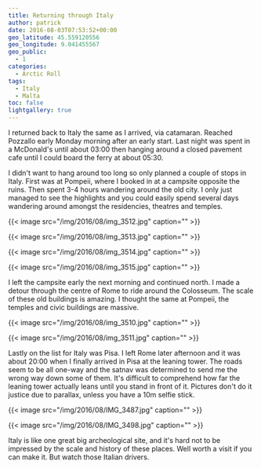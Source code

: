 ```yaml
---
title: Returning through Italy
author: patrick
date: 2016-08-03T07:53:52+00:00
geo_latitude: 45.559120556
geo_longitude: 9.041455567
geo_public:
  - 1
categories:
  - Arctic Roll
tags:
  - Italy
  - Malta
toc: false
lightgallery: true
---
```

I returned back to Italy the same as I arrived, via catamaran. Reached Pozzallo early Monday morning after an early start. Last night was spent in a McDonald's until about 03:00 then hanging around a closed pavement cafe until I could board the ferry at about 05:30.

I didn't want to hang around too long so only planned a couple of stops in Italy. First was at Pompeii, where I booked in at a campsite opposite the ruins. Then spent 3-4 hours wandering around the old city. I only just managed to see the highlights and you could easily spend several days wandering around amongst the residencies, theatres and temples.

{{< image src="/img/2016/08/img_3512.jpg" caption="" >}}

{{< image src="/img/2016/08/img_3513.jpg" caption="" >}}

{{< image src="/img/2016/08/img_3514.jpg" caption="" >}}

{{< image src="/img/2016/08/img_3515.jpg" caption="" >}}

I left the campsite early the next morning and continued north. I made a detour through the centre of Rome to ride around the Colosseum. The scale of these old buildings is amazing. I thought the same at Pompeii, the temples and civic buildings are massive.

{{< image src="/img/2016/08/img_3510.jpg" caption="" >}}

{{< image src="/img/2016/08/img_3511.jpg" caption="" >}}

Lastly on the list for Italy was Pisa. I left Rome later afternoon and it was about 20:00 when I finally arrived in Pisa at the leaning tower. The roads seem to be all one-way and the satnav was determined to send me the wrong way down some of them. It's difficult to comprehend how far the leaning tower actually leans until you stand in front of it. Pictures don't do it justice due to parallax, unless you have a 10m selfie stick.

{{< image src="/img/2016/08/IMG_3487.jpg" caption="" >}}

{{< image src="/img/2016/08/IMG_3498.jpg" caption="" >}}

Italy is like one great big archeological site, and it's hard not to be impressed by the scale and history of these places. Well worth a visit if you can make it. But watch those Italian drivers.

